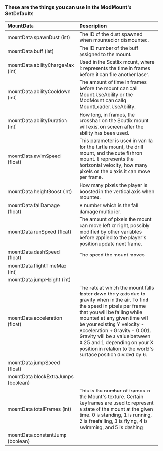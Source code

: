 ### These are the things you can use in the ModMount's SetDefaults

| MountData | Description                                                                                                                                                                                                                                                                                                                                                                                                                                                                                                                              |
| :--  | :--                                                                                                                                                                                                                                                                                                                                                                                                                                                                                                                                |
| mountData.spawnDust (int) | The ID of the dust spawned when mounted or dismounted.|
| mountData.buff (int) | The ID number of the buff assigned to the mount.|
| mountData.abilityChargeMax (int) | Used in the Scutlix mount, where it represents the time in frames before it can fire another laser. |
| mountData.abilityCooldown (int) | The amount of time in frames before the mount can call Mount.UseAbility or the ModMount can callq MountLoader.UseAbility.  |
| mountData.abilityDuration (int) | How long, in frames, the crosshair on the Scutlix mount will exist on screen after the ability has been used. |
| mountData.swimSpeed (float) | This parameter is used in vanilla for the turtle mount, the drill mount, and the cute fishron mount. It represents the horizontal velocity, how many pixels on the x axis it can move per frame. |
| mountData.heightBoost (int) | How many pixels the player is boosted in the vertical axis when mounted. |
| mountData.fallDamage (float) | A number which is the fall damage multiplier. |
| mountData.runSpeed (float) | The amount of pixels the mount can move left or right, possibly modified by other variables before applied to the player's position update next frame. |
| mountData.dashSpeed (float) | The speed the mount moves |
| mountData.flightTimeMax (int) | |
| mountData.jumpHeight (int) | | 
| mountData.acceleration (float) | The rate at which the mount falls faster down the y axis due to gravity when in the air. To find the speed in pixels per frame that you will be falling while mounted at any given time will be your existing Y velocity - Acceleration + Gravity + 0.001. Gravity will be a value between 0.25 and 1 depending on your X position in relation to the world's surface position divided by 6. |
| mountData.jumpSpeed (float) | |
| mountData.blockExtraJumps (boolean) | |
| mountData.totalFrames (int) | This is the number of frames in the Mount's texture. Certain keyframes are used to represent a state of the mount at the given time. 0 is standing, 1 is running, 2 is freefalling, 3 is flying, 4 is swimming, and 5 is dashing|
| mountData.constantJump (boolean) | |
